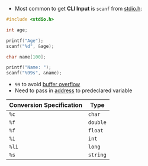 - Most common to get **CLI Input** is `scanf` from [stdio.h](computer-science/docs/c/libraries.md):
```c
#include <stdio.h>

int age;

printf("Age");
scanf("%d", &age);

char name[100];

printf("Name: ");
scanf("%99s", &name); 
```

- `99` to avoid [buffer overflow](globals-heap-stack.md)
 - Need to pass in [address](computer-science/docs/c/pointers.md) to predeclared variable

| Conversion Specification | Type     |
| ------------------------ | -------- |
| `%c`                     | `char`   |
| `%f`                     | `double` |
| `%f`                     | `float`  |
| `%i`                     | `int`    |
| `%li`                    | `long`   |
| `%s`                     | `string` |

